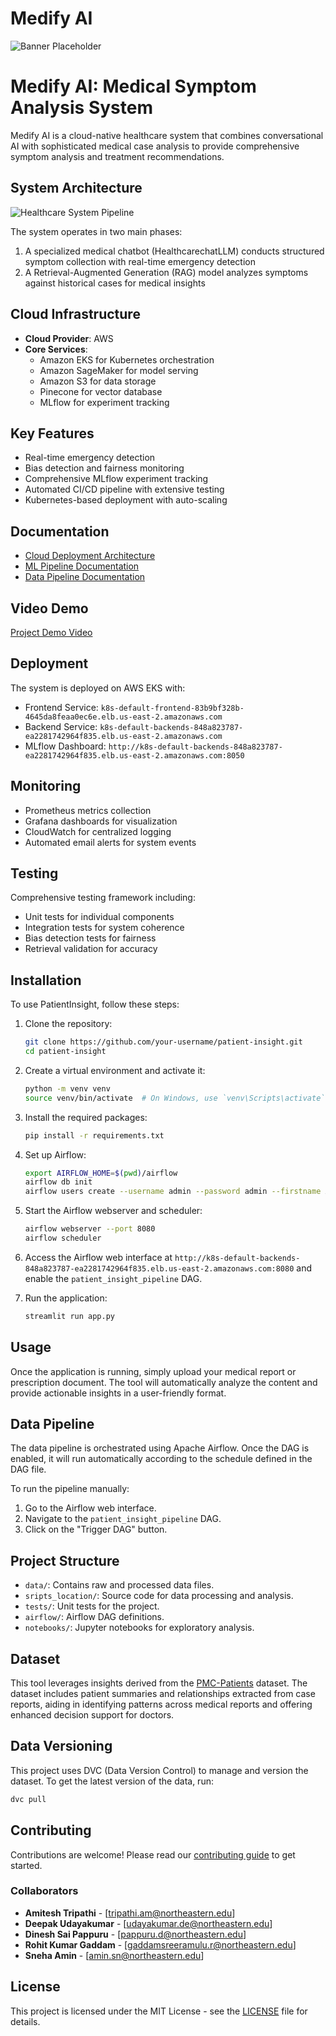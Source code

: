 # Medify AI

![Banner Placeholder](assets/BannerImg.webp)

# Medify AI: Medical Symptom Analysis System

Medify AI is a cloud-native healthcare system that combines conversational AI with sophisticated medical case analysis to provide comprehensive symptom analysis and treatment recommendations.

## System Architecture
![Healthcare System Pipeline](assets/MedifyAIFlowchart.png)

The system operates in two main phases:
1. A specialized medical chatbot (HealthcarechatLLM) conducts structured symptom collection with real-time emergency detection
2. A Retrieval-Augmented Generation (RAG) model analyzes symptoms against historical cases for medical insights

## Cloud Infrastructure
- **Cloud Provider**: AWS
- **Core Services**:
  - Amazon EKS for Kubernetes orchestration
  - Amazon SageMaker for model serving
  - Amazon S3 for data storage
  - Pinecone for vector database
  - MLflow for experiment tracking

## Key Features
- Real-time emergency detection
- Bias detection and fairness monitoring
- Comprehensive MLflow experiment tracking
- Automated CI/CD pipeline with extensive testing
- Kubernetes-based deployment with auto-scaling

## Documentation
- [Cloud Deployment Architecture](docs/README.MD)
- [ML Pipeline Documentation](backend/ml_pipeline/README.md)
- [Data Pipeline Documentation](backend/data_pipeline/README.md)

## Video Demo
[Project Demo Video](https://drive.google.com/file/d/1f1oremN6qpd2ARr6EPXDeoeYzUmUKJGR/view?usp=drive_link)

## Deployment
The system is deployed on AWS EKS with:
- Frontend Service: `k8s-default-frontend-83b9bf328b-4645da8feaa0ec6e.elb.us-east-2.amazonaws.com`
- Backend Service: `k8s-default-backends-848a823787-ea2281742964f835.elb.us-east-2.amazonaws.com`
- MLflow Dashboard: `http://k8s-default-backends-848a823787-ea2281742964f835.elb.us-east-2.amazonaws.com:8050`

## Monitoring
- Prometheus metrics collection
- Grafana dashboards for visualization
- CloudWatch for centralized logging
- Automated email alerts for system events

## Testing
Comprehensive testing framework including:
- Unit tests for individual components
- Integration tests for system coherence
- Bias detection tests for fairness
- Retrieval validation for accuracy


## Installation

To use PatientInsight, follow these steps:

1. Clone the repository:
   ```bash
   git clone https://github.com/your-username/patient-insight.git
   cd patient-insight
   ```

2. Create a virtual environment and activate it:
   ```bash
   python -m venv venv
   source venv/bin/activate  # On Windows, use `venv\Scripts\activate`
   ```

3. Install the required packages:
   ```bash
   pip install -r requirements.txt
   ```

4. Set up Airflow:
   ```bash
   export AIRFLOW_HOME=$(pwd)/airflow
   airflow db init
   airflow users create --username admin --password admin --firstname Admin --lastname User --role Admin --email admin@example.com
   ```

5. Start the Airflow webserver and scheduler:
   ```bash
   airflow webserver --port 8080
   airflow scheduler
   ```

6. Access the Airflow web interface at `http://k8s-default-backends-848a823787-ea2281742964f835.elb.us-east-2.amazonaws.com:8080` and enable the `patient_insight_pipeline` DAG.

7. Run the application:
   ```bash
   streamlit run app.py
   ```

## Usage

Once the application is running, simply upload your medical report or prescription document. The tool will automatically analyze the content and provide actionable insights in a user-friendly format.

## Data Pipeline

The data pipeline is orchestrated using Apache Airflow. Once the DAG is enabled, it will run automatically according to the schedule defined in the DAG file.

To run the pipeline manually:

1. Go to the Airflow web interface.
2. Navigate to the `patient_insight_pipeline` DAG.
3. Click on the "Trigger DAG" button.

## Project Structure

- `data/`: Contains raw and processed data files.
- `sripts_location/`: Source code for data processing and analysis.
- `tests/`: Unit tests for the project.
- `airflow/`: Airflow DAG definitions.
- `notebooks/`: Jupyter notebooks for exploratory analysis.

## Dataset

This tool leverages insights derived from the [PMC-Patients](https://huggingface.co/datasets/zhengyun21/PMC-Patients) dataset. The dataset includes patient summaries and relationships extracted from case reports, aiding in identifying patterns across medical reports and offering enhanced decision support for doctors.

## Data Versioning

This project uses DVC (Data Version Control) to manage and version the dataset. To get the latest version of the data, run:

```bash
dvc pull
```

## Contributing

Contributions are welcome! Please read our [contributing guide](CONTRIBUTING.md) to get started.

### Collaborators

- **Amitesh Tripathi** - [tripathi.am@northeastern.edu]
- **Deepak Udayakumar** - [udayakumar.de@northeastern.edu]
- **Dinesh Sai Pappuru** - [pappuru.d@northeastern.edu]
- **Rohit Kumar Gaddam** - [gaddamsreeramulu.r@northeastern.edu]
- **Sneha Amin** - [amin.sn@northeastern.edu]

## License

This project is licensed under the MIT License - see the [LICENSE](LICENSE) file for details.
